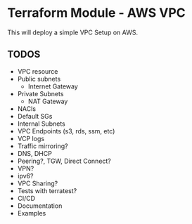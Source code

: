 # Terraform Module - AWS VPC

This will deploy a simple VPC Setup on AWS.

## TODOS
- VPC resource
- Public subnets
    - Internet Gateway
- Private Subnets
    - NAT Gateway
- NACls
- Default SGs
- Internal Subnets
- VPC Endpoints (s3, rds, ssm, etc)
- VCP logs
- Traffic mirroring?
- DNS, DHCP
- Peering?, TGW, Direct Connect?
- VPN?
- ipv6?
- VPC Sharing?
- Tests with terratest?
- CI/CD
- Documentation
- Examples
